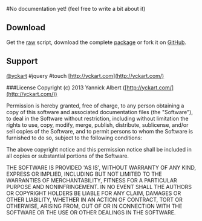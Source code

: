 #No documentation yet!
(feel free to write a bit about it)

## Download
 Get the [raw](https://raw.github.com/yckart/jquery.touch.js/master/jquery.touch.js) script, download the complete [package](https://github.com/yckart/jquery.touch.js/zipball/master) or fork it on [GitHub](https://github.com/yckart/jquery.touch.js/).

## Support

 [@yckart](http://twitter.com/yckart) #jquery #touch
 [http://yckart.com](http://yckart.com/)


###License
Copyright (c) 2013 Yannick Albert ([http://yckart.com/](http://yckart.com/))

Permission is hereby granted, free of charge, to any person obtaining a copy of this software and associated documentation files (the "Software"), to deal in the Software without restriction, including without limitation the rights to use, copy, modify, merge, publish, distribute, sublicense, and/or sell copies of the Software, and to permit persons to whom the Software is furnished to do so, subject to the following conditions:

The above copyright notice and this permission notice shall be included in all copies or substantial portions of the Software.

THE SOFTWARE IS PROVIDED 'AS IS', WITHOUT WARRANTY OF ANY KIND, EXPRESS OR IMPLIED, INCLUDING BUT NOT LIMITED TO THE WARRANTIES OF MERCHANTABILITY, FITNESS FOR A PARTICULAR PURPOSE AND NONINFRINGEMENT. IN NO EVENT SHALL THE AUTHORS OR COPYRIGHT HOLDERS BE LIABLE FOR ANY CLAIM, DAMAGES OR OTHER LIABILITY, WHETHER IN AN ACTION OF CONTRACT, TORT OR OTHERWISE, ARISING FROM, OUT OF OR IN CONNECTION WITH THE SOFTWARE OR THE USE OR OTHER DEALINGS IN THE SOFTWARE.